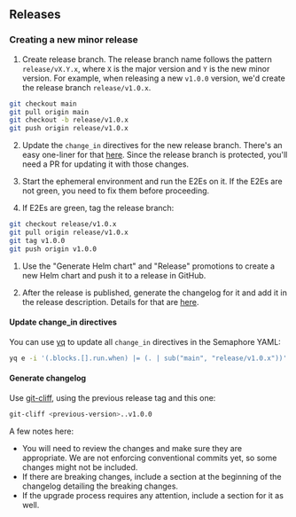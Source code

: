## Releases

### Creating a new minor release

1. Create release branch. The release branch name follows the pattern `release/vX.Y.x`, where `X` is the major version and `Y` is the new minor version. For example, when releasing a new `v1.0.0` version, we'd create the release branch `release/v1.0.x`.

```bash
git checkout main
git pull origin main
git checkout -b release/v1.0.x
git push origin release/v1.0.x
```

2. Update the `change_in` directives for the new release branch. There's an easy one-liner for that [here](#update-change_in-directives). Since the release branch is protected, you'll need a PR for updating it with those changes.

3. Start the ephemeral environment and run the E2Es on it. If the E2Es are not green, you need to fix them before proceeding.

4. If E2Es are green, tag the release branch:

```bash
git checkout release/v1.0.x
git pull origin release/v1.0.x
git tag v1.0.0
git push origin v1.0.0
```

1. Use the "Generate Helm chart" and "Release" promotions to create a new Helm chart and push it to a release in GitHub.

2. After the release is published, generate the changelog for it and add it in the release description. Details for that are [here](#generate-changelog).

#### Update change_in directives

You can use [yq](https://mikefarah.gitbook.io/yq) to update all `change_in` directives in the Semaphore YAML:

```bash
yq e -i '(.blocks.[].run.when) |= (. | sub("main", "release/v1.0.x"))' .semaphore/semaphore.yml
```

#### Generate changelog

Use [git-cliff](https://github.com/orhun/git-cliff), using the previous release tag and this one:

```bash
git-cliff <previous-version>..v1.0.0
```

A few notes here:
- You will need to review the changes and make sure they are appropriate. We are not enforcing conventional commits yet, so some changes might not be included.
- If there are breaking changes, include a section at the beginning of the changelog detailing the breaking changes.
- If the upgrade process requires any attention, include a section for it as well.